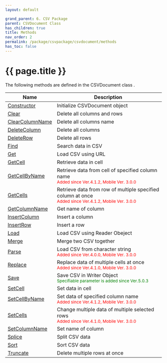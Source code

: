 ```yaml
---
layout: default

grand_parent: 6. CSV Package
parent: CSVDocument Class
has_children: true
title: Methods
nav_order: 2
permalink: /package/csvpackage/csvdocument/methods
has_toc: false
---
```

# {{ page.title }}

The following methods are defined in the CSVDocument class .

|Name       | Description |
|----------	|-------------|
| [Constructor](/package/csvpackage/csvdocument/methods/constructor) |Initialize CSVDocument object|
| [Clear](/package/csvpackage/csvdocument/methods/Clear) |Delete all columns and rows|
| [ClearColumnName](/package/csvpackage/csvdocument/methods/ClearColumnName) |Delete all columns name|
| [DeleteColumn](/package/csvpackage/csvdocument/methods/DeleteColumn) |Delete all  columns|
| [DeleteRow](/package/csvpackage/csvdocument/methods/DeleteRow) |Delete all rows|
| [Find](/package/csvpackage/csvdocument/methods/Find) |Search data in CSV|
| [Get](/package/csvpackage/csvdocument/methods/get) |Load CSV using URL|
| [GetCell](/package/csvpackage/csvdocument/methods/getcell) |Retrieve data in cell|
| [GetCellByName](/package/csvpackage/csvdocument/methods/getcellbyname) |Retrieve data from cell of specified column name<br><small><span style="color:red">Added since Ver.4.1.2, Mobile Ver. 3.0.0</span></small>|
| [GetCells](/package/csvpackage/csvdocument/methods/getcells) |Retrieve data from row of multiple specified column at once <br><small><span style="color:red">Added since Ver.4.1.2, Mobile Ver. 3.0.0</span></small>|
| [GetColumnName](/package/csvpackage/csvdocument/methods/getcolumnname) |Get name of column|
| [InsertColumn](/package/csvpackage/csvdocument/methods/insertcolumn) |Insert a column|
| [InsertRow](/package/csvpackage/csvdocument/methods/insertrow) |Insert a row|
| [Load](/package/csvpackage/csvdocument/methods/load) |Load CSV using Reader Obeject|
| [Merge](/package/csvpackage/csvdocument/methods/merge) |Merge two CSV together|
| [Parse](/package/csvpackage/csvdocument/methods/parse) |Load CSV from character string <br><small><span style="color:red">Added since Ver.4.0.0, Mobile Ver. 3.0.0</span></small>|
| [Replace](/package/csvpackage/csvdocument/methods/replace) |Replace data of multiple cells at once <br><small><span style="color:red">Added since Ver.4.1.0, Mobile Ver. 3.0.0</span></small>|
| [Save](/package/csvpackage/csvdocument/methods/save) |Save CSV in Writer Object <br><small><span style="color:green">Specifiable parameter is added since Ver.5.0.3</span></small>|
| [SetCell](/package/csvpackage/csvdocument/methods/setcell) |Set data in cell|
| [SetCellByName](/package/csvpackage/csvdocument/methods/setcellbyname) |Set data of specified column name <br><small><span style="color:red">Added since Ver.4.1.2, Mobile Ver. 3.0.0</span></small>|
| [SetCells](/package/csvpackage/csvdocument/methods/setcells) |Change multiple data of multiple selected rows <br><small><span style="color:red">Added since Ver.4.1.0, Mobile Ver. 3.0.0</span></small>|
| [SetColumnName](/package/csvpackage/csvdocument/methods/setcolumnname) |Set name of column|
| [Splice](/package/csvpackage/csvdocument/methods/splice) |Split CSV data|
| [Sort](/package/csvpackage/csvdocument/methods/sort) |Sort CSV data|
| [Truncate](/package/csvpackage/csvdocument/methods/truncate) |Delete multiple rows at once|